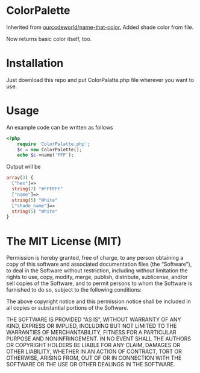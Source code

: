 
# ColorPalette
Inherited from [ourcodeworld/name-that-color.](https://github.com/ourcodeworld/name-that-color) 
Added shade color from [
](https://www.color-blindness.com/color-name-hue-tool/js/ntc.js) file. 

Now returns basic color itself, too.
# Installation 
Just download this repo and put ColorPalatte.php file wherever you want to use.

# Usage
An example code can be written as follows
 
``` php
<?php 
    require 'ColorPalatte.php';
    $c = new ColorPalette();
	echo $c->name('FFF');
```
Output will be
``` php
array(3) {
  ["hex"]=>
  string(7) "#FFFFFF"
  ["name"]=>
  string(5) "White"
  ["shade_name"]=>
  string(5) "White"
}
```

# The MIT License (MIT)


Permission is hereby granted, free of charge, to any person obtaining a copy of this software and associated documentation files (the “Software”), to deal in the Software without restriction, including without limitation the rights to use, copy, modify, merge, publish, distribute, sublicense, and/or sell copies of the Software, and to permit persons to whom the Software is furnished to do so, subject to the following conditions:

The above copyright notice and this permission notice shall be included in all copies or substantial portions of the Software.

THE SOFTWARE IS PROVIDED “AS IS”, WITHOUT WARRANTY OF ANY KIND, EXPRESS OR IMPLIED, INCLUDING BUT NOT LIMITED TO THE WARRANTIES OF MERCHANTABILITY, FITNESS FOR A PARTICULAR PURPOSE AND NONINFRINGEMENT. IN NO EVENT SHALL THE AUTHORS OR COPYRIGHT HOLDERS BE LIABLE FOR ANY CLAIM, DAMAGES OR OTHER LIABILITY, WHETHER IN AN ACTION OF CONTRACT, TORT OR OTHERWISE, ARISING FROM, OUT OF OR IN CONNECTION WITH THE SOFTWARE OR THE USE OR OTHER DEALINGS IN THE SOFTWARE.

